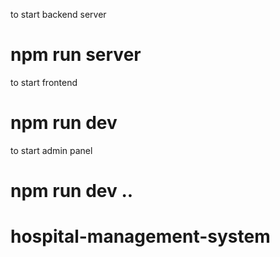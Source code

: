 to start backend server
# npm run server
to start frontend
# npm run dev
to start admin panel
# npm run  dev ..
# hospital-management-system
